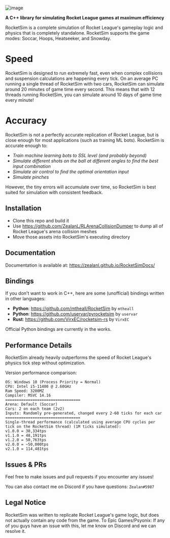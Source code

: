 ![image](https://user-images.githubusercontent.com/36944229/219303954-7267bce1-b7c5-4f15-881c-b9545512e65b.png)

**A C++ library for simulating Rocket League games at maximum efficiency**

RocketSim is a complete simulation of Rocket League's gameplay logic and physics that is completely standalone.
RocketSim supports the game modes: Soccar, Hoops, Heatseeker, and Snowday.

# Speed
RocketSim is designed to run extremely fast, even when complex collisions and suspension calculations are happening every tick.
On an average PC running a single thread of RocketSim with two cars, RocketSim can simulate around 20 minutes of game time every second.
This means that with 12 threads running RocketSim, you can simulate around 10 days of game time every minute!

# Accuracy
RocketSim is not a perfectly accurate replication of Rocket League, but is close enough for most applications (such as training ML bots).
RocketSim is accurate enough to:
- *Train machine learning bots to SSL level (and probably beyond)*
- *Simulate different shots on the ball at different angles to find the best input combination*
- *Simulate air control to find the optimal orientation input*
- *Simulate pinches*

However, the tiny errors will accumulate over time, so RocketSim is best suited for simulation with consistent feedback.

## Installation
- Clone this repo and build it
- Use https://github.com/ZealanL/RLArenaCollisionDumper to dump all of Rocket League's arena collision meshes
- Move those assets into RocketSim's executing directory

## Documentation
Documentation is available at: https://zealanl.github.io/RocketSimDocs/

## Bindings
If you don't want to work in C++, here are some (unofficial) bindings written in other languages:
- **Python**: https://github.com/mtheall/RocketSim by `mtheall`
- **Python**: https://github.com/uservar/pyrocketsim by `uservar`
- **Rust**: https://github.com/VirxEC/rocketsim-rs by `VirxEC`

Official Python bindings are currently in the works.

## Performance Details
RocketSim already heavily outperforms the speed of Rocket League's physics tick step without optimization.

Version performance comparison:
```
OS: Windows 10 (Process Priority = Normal)
CPU: Intel i5-11400 @ 2.60GHz
Ram Speed: 3200MZ
Compiler: MSVC 14.16
=================================
Arena: Default (Soccar)
Cars: 2 on each team (2v2)
Inputs: Randomly pre-generated, changed every 2-60 ticks for each car
=================================
Single-thread performance (calculated using average CPU cycles per tick on the RocketSim thread) (1M ticks simulated):
v1.0.0 = 30,334tps
v1.1.0 = 48,191tps
v1.2.0 = 50,763tps
v2.0.0 = ~50,000tps
v2.1.0 = 114,481tps
```

## Issues & PRs
Feel free to make issues and pull requests if you encounter any issues!

You can also contact me on Discord if you have questions: `Zealan#5987`

## Legal Notice
RocketSim was written to replicate Rocket League's game logic, but does not actually contain any code from the game.
To Epic Games/Psyonix: If any of you guys have an issue with this, let me know on Discord and we can resolve it.
